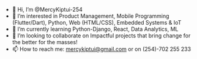 - 👋 Hi, I’m @MercyKiptui-254
- 👀 I’m interested in Product Management, Mobile Programming (Flutter/Dart), Python, Web (HTML/CSS), Embedded Systems & IoT
- 🌱 I’m currently learning Python-Django, React, Data Analytics, ML
- 💞️ I’m looking to collaborate on Impactful projects that bring change for the better for the masses!
- 📫 How to reach me: mercykiptui@gmail.com or on (254)-702 255 233

